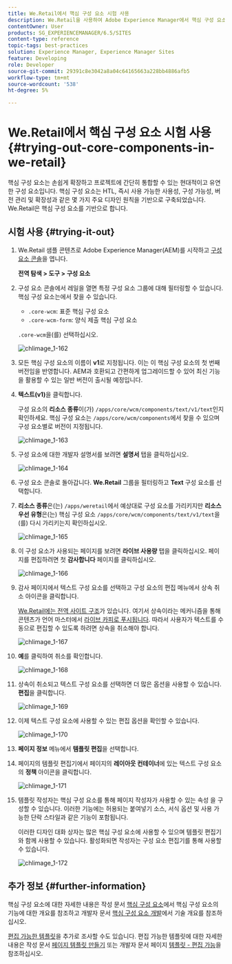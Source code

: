 ```yaml
---
title: We.Retail에서 핵심 구성 요소 시험 사용
description: We.Retail을 사용하여 Adobe Experience Manager에서 핵심 구성 요소를 테스트하는 방법을 알아봅니다.
contentOwner: User
products: SG_EXPERIENCEMANAGER/6.5/SITES
content-type: reference
topic-tags: best-practices
solution: Experience Manager, Experience Manager Sites
feature: Developing
role: Developer
source-git-commit: 29391c8e3042a8a04c64165663a228bb4886afb5
workflow-type: tm+mt
source-wordcount: '538'
ht-degree: 5%

---
```


# We.Retail에서 핵심 구성 요소 시험 사용{#trying-out-core-components-in-we-retail}

핵심 구성 요소는 손쉽게 확장하고 프로젝트에 간단히 통합할 수 있는 현대적이고 유연한 구성 요소입니다. 핵심 구성 요소는 HTL, 즉시 사용 가능한 사용성, 구성 가능성, 버전 관리 및 확장성과 같은 몇 가지 주요 디자인 원칙을 기반으로 구축되었습니다. We.Retail은 핵심 구성 요소를 기반으로 합니다.

## 시험 사용 {#trying-it-out}

1. We.Retail 샘플 콘텐츠로 Adobe Experience Manager(AEM)를 시작하고 [구성 요소 콘솔](/help/sites-authoring/default-components-console.md)을 엽니다.

   **전역 탐색 > 도구 > 구성 요소**

1. 구성 요소 콘솔에서 레일을 열면 특정 구성 요소 그룹에 대해 필터링할 수 있습니다. 핵심 구성 요소는에서 찾을 수 있습니다.

   * `.core-wcm`: 표준 핵심 구성 요소
   * `.core-wcm-form`: 양식 제출 핵심 구성 요소

   `.core-wcm`을(를) 선택하십시오.

   ![chlimage_1-162](assets/chlimage_1-162.png)

1. 모든 핵심 구성 요소의 이름이 **v1**&#x200B;로 지정됩니다. 이는 이 핵심 구성 요소의 첫 번째 버전임을 반영합니다. AEM과 호환되고 간편하게 업그레이드할 수 있어 최신 기능을 활용할 수 있는 일반 버전이 출시될 예정입니다.
1. **텍스트(v1)**&#x200B;을 클릭합니다.

   구성 요소의 **리소스 종류**&#x200B;이(가) `/apps/core/wcm/components/text/v1/text`인지 확인하세요. 핵심 구성 요소는 `/apps/core/wcm/components`에서 찾을 수 있으며 구성 요소별로 버전이 지정됩니다.

   ![chlimage_1-163](assets/chlimage_1-163.png)

1. 구성 요소에 대한 개발자 설명서를 보려면 **설명서** 탭을 클릭하십시오.

   ![chlimage_1-164](assets/chlimage_1-164.png)

1. 구성 요소 콘솔로 돌아갑니다. **We.Retail** 그룹을 필터링하고 **Text** 구성 요소를 선택합니다.
1. **리소스 종류**&#x200B;은(는) `/apps/weretail`에서 예상대로 구성 요소를 가리키지만 **리소스 우선 유형**&#x200B;은(는) 핵심 구성 요소 `/apps/core/wcm/components/text/v1/text`을(를) 다시 가리키는지 확인하십시오.

   ![chlimage_1-165](assets/chlimage_1-165.png)

1. 이 구성 요소가 사용되는 페이지를 보려면 **라이브 사용량** 탭을 클릭하십시오. 페이지를 편집하려면 첫 **감사합니다** 페이지를 클릭하십시오.

   ![chlimage_1-166](assets/chlimage_1-166.png)

1. 감사 페이지에서 텍스트 구성 요소를 선택하고 구성 요소의 편집 메뉴에서 상속 취소 아이콘을 클릭합니다.

   [We.Retail에는 전역 사이트 구조](/help/sites-developing/we-retail-globalized-site-structure.md)가 있습니다. 여기서 상속이라는 메커니즘을 통해 콘텐츠가 언어 마스터에서 [라이브 카피로 푸시됩니다](/help/sites-administering/msm.md). 따라서 사용자가 텍스트를 수동으로 편집할 수 있도록 하려면 상속을 취소해야 합니다.

   ![chlimage_1-167](assets/chlimage_1-167.png)

1. **예**&#x200B;를 클릭하여 취소를 확인합니다.

   ![chlimage_1-168](assets/chlimage_1-168.png)

1. 상속이 취소되고 텍스트 구성 요소를 선택하면 더 많은 옵션을 사용할 수 있습니다. **편집**&#x200B;을 클릭합니다.

   ![chlimage_1-169](assets/chlimage_1-169.png)

1. 이제 텍스트 구성 요소에 사용할 수 있는 편집 옵션을 확인할 수 있습니다.

   ![chlimage_1-170](assets/chlimage_1-170.png)

1. **페이지 정보** 메뉴에서 **템플릿 편집**&#x200B;을 선택합니다.
1. 페이지의 템플릿 편집기에서 페이지의 **레이아웃 컨테이너**&#x200B;에 있는 텍스트 구성 요소의 **정책** 아이콘을 클릭합니다.

   ![chlimage_1-171](assets/chlimage_1-171.png)

1. 템플릿 작성자는 핵심 구성 요소를 통해 페이지 작성자가 사용할 수 있는 속성 을 구성할 수 있습니다. 이러한 기능에는 허용되는 붙여넣기 소스, 서식 옵션 및 사용 가능한 단락 스타일과 같은 기능이 포함됩니다.

   이러한 디자인 대화 상자는 많은 핵심 구성 요소에 사용할 수 있으며 템플릿 편집기와 함께 사용할 수 있습니다. 활성화되면 작성자는 구성 요소 편집기를 통해 사용할 수 있습니다.

   ![chlimage_1-172](assets/chlimage_1-172.png)

## 추가 정보 {#further-information}

핵심 구성 요소에 대한 자세한 내용은 작성 문서 [핵심 구성 요소](https://experienceleague.adobe.com/docs/experience-manager-core-components/using/introduction.html)에서 핵심 구성 요소의 기능에 대한 개요를 참조하고 개발자 문서 [핵심 구성 요소 개발](https://experienceleague.adobe.com/docs/experience-manager-core-components/using/developing/overview.html)에서 기술 개요를 참조하십시오.

[편집 가능한 템플릿](/help/sites-developing/we-retail-editable-templates.md)을 추가로 조사할 수도 있습니다. 편집 가능한 템플릿에 대한 자세한 내용은 작성 문서 [페이지 템플릿 만들기](/help/sites-authoring/templates.md) 또는 개발자 문서 페이지 [템플릿 - 편집 가능](/help/sites-developing/page-templates-editable.md)을 참조하십시오.
